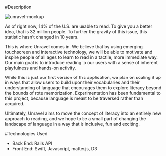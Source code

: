 #Description

![unravel-mockup](https://cloud.githubusercontent.com/assets/17561356/19949450/bb9c2f84-a11f-11e6-9af9-ad7b9c1166da.png)

As of right now, 14% of the U.S. are unable to read. To give you a better idea, that is 32 million people. To further the gravity of this issue, this statistic hasn’t changed in 10 years. 

This is where Unravel comes in. We believe that by using emerging touchscreen and interactive technology, we will be able to motivate and inspire people of all ages to learn to read in a tactile, more immediate way. Our main goal is to introduce reading to our users with a sense of inherent playfulness and hands-on activity. 

While this is just our first version of this application, we plan on scaling it up in ways that allow users to build upon their vocabularies and their understanding of language that encourages them to explore literacy beyond the bounds of rote memorization. 
Experimentation has been fundamental to this project, because language is meant to be traversed rather than acquired. 

Ultimately, Unravel aims to move the concept of literacy into an entirely new approach to reading, and we hope to be a small part of changing the landscape of language in a way that is inclusive, fun and exciting.

#Technologies Used
* Back End: Rails API
* Front End: Swift, Javascript, matter.js, D3
